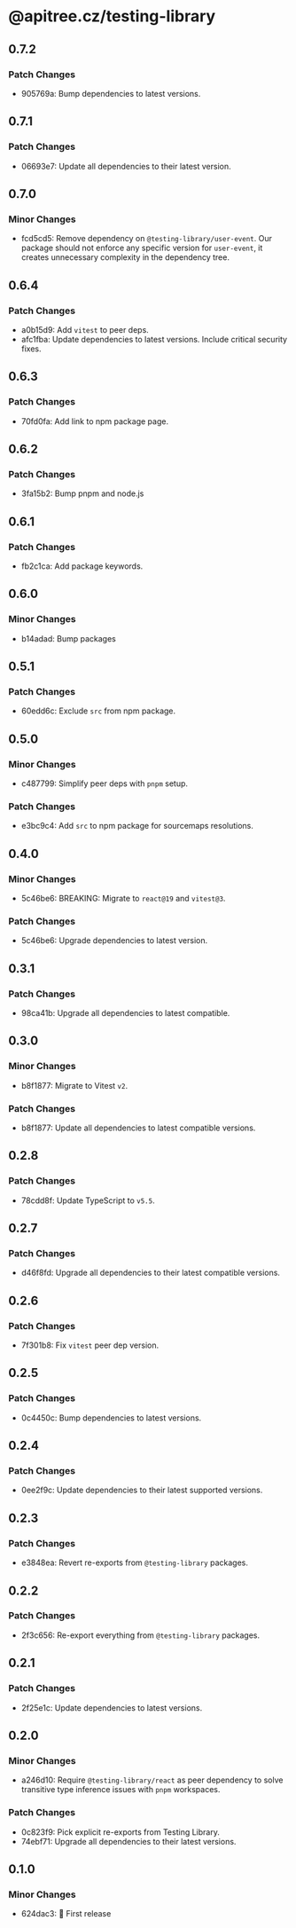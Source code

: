 # @apitree.cz/testing-library

## 0.7.2

### Patch Changes

- 905769a: Bump dependencies to latest versions.

## 0.7.1

### Patch Changes

- 06693e7: Update all dependencies to their latest version.

## 0.7.0

### Minor Changes

- fcd5cd5: Remove dependency on `@testing-library/user-event`. Our package should not enforce any specific version for `user-event`, it creates unnecessary complexity in the dependency tree.

## 0.6.4

### Patch Changes

- a0b15d9: Add `vitest` to peer deps.
- afc1fba: Update dependencies to latest versions. Include critical security fixes.

## 0.6.3

### Patch Changes

- 70fd0fa: Add link to npm package page.

## 0.6.2

### Patch Changes

- 3fa15b2: Bump pnpm and node.js

## 0.6.1

### Patch Changes

- fb2c1ca: Add package keywords.

## 0.6.0

### Minor Changes

- b14adad: Bump packages

## 0.5.1

### Patch Changes

- 60edd6c: Exclude `src` from npm package.

## 0.5.0

### Minor Changes

- c487799: Simplify peer deps with `pnpm` setup.

### Patch Changes

- e3bc9c4: Add `src` to npm package for sourcemaps resolutions.

## 0.4.0

### Minor Changes

- 5c46be6: BREAKING: Migrate to `react@19` and `vitest@3`.

### Patch Changes

- 5c46be6: Upgrade dependencies to latest version.

## 0.3.1

### Patch Changes

- 98ca41b: Upgrade all dependencies to latest compatible.

## 0.3.0

### Minor Changes

- b8f1877: Migrate to Vitest `v2`.

### Patch Changes

- b8f1877: Update all dependencies to latest compatible versions.

## 0.2.8

### Patch Changes

- 78cdd8f: Update TypeScript to `v5.5`.

## 0.2.7

### Patch Changes

- d46f8fd: Upgrade all dependencies to their latest compatible versions.

## 0.2.6

### Patch Changes

- 7f301b8: Fix `vitest` peer dep version.

## 0.2.5

### Patch Changes

- 0c4450c: Bump dependencies to latest versions.

## 0.2.4

### Patch Changes

- 0ee2f9c: Update dependencies to their latest supported versions.

## 0.2.3

### Patch Changes

- e3848ea: Revert re-exports from `@testing-library` packages.

## 0.2.2

### Patch Changes

- 2f3c656: Re-export everything from `@testing-library` packages.

## 0.2.1

### Patch Changes

- 2f25e1c: Update dependencies to latest versions.

## 0.2.0

### Minor Changes

- a246d10: Require `@testing-library/react` as peer dependency to solve transitive type inference issues with `pnpm` workspaces.

### Patch Changes

- 0c823f9: Pick explicit re-exports from Testing Library.
- 74ebf71: Upgrade all dependencies to their latest versions.

## 0.1.0

### Minor Changes

- 624dac3: 🎉 First release

